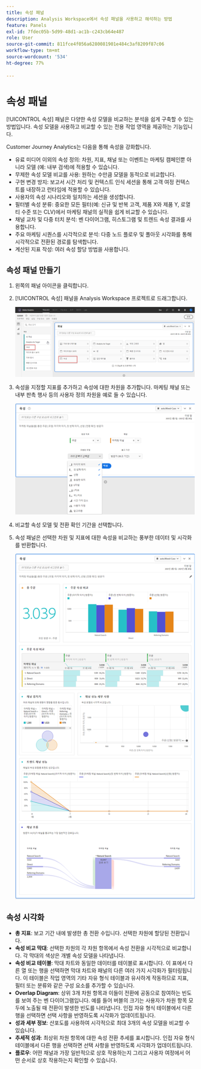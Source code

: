 ```yaml
---
title: 속성 패널
description: Analysis Workspace에서 속성 패널을 사용하고 해석하는 방법
feature: Panels
exl-id: 7fdec05b-5d99-48d1-ac1b-c243cb64e487
role: User
source-git-commit: 811fce4f056a6280081901e484c3af8209f87c06
workflow-type: tm+mt
source-wordcount: '534'
ht-degree: 77%

---
```


# 속성 패널

[!UICONTROL 속성] 패널은 다양한 속성 모델을 비교하는 분석을 쉽게 구축할 수 있는 방법입니다. 속성 모델을 사용하고 비교할 수 있는 전용 작업 영역을 제공하는 기능입니다.

Customer Journey Analytics는 다음을 통해 속성을 강화합니다.

* 유료 미디어 이외의 속성 정의: 차원, 지표, 채널 또는 이벤트는 마케팅 캠페인뿐 아니라 모델 (예: 내부 검색)에 적용할 수 있습니다.
* 무제한 속성 모델 비교를 사용: 원하는 수만큼 모델을 동적으로 비교합니다.
* 구현 변경 방지: 보고서 시간 처리 및 컨텍스트 인식 세션을 통해 고객 여정 컨텍스트를 내장하고 런타임에 적용할 수 있습니다.
* 사용자의 속성 시나리오와 일치하는 세션을 생성합니다.
* 필터별 속성 분류: 중요한 모든 필터(예: 신규 및 반복 고객, 제품 X와 제품 Y, 로열티 수준 또는 CLV)에서 마케팅 채널의 실적을 쉽게 비교할 수 있습니다.
* 채널 교차 및 다중 터치 분석: 벤 다이어그램, 히스토그램 및 트렌드 속성 결과를 사용합니다.
* 주요 마케팅 시퀀스를 시각적으로 분석: 다중 노드 플로우 및 폴아웃 시각화를 통해 시각적으로 전환된 경로를 탐색합니다.
* 계산된 지표 작성: 여러 속성 할당 방법을 사용합니다.

## 속성 패널 만들기

1. 왼쪽의 패널 아이콘을 클릭합니다.
1. [!UICONTROL 속성] 패널을 Analysis Workspace 프로젝트로 드래그합니다.

   ![속성 패널을 강조 표시하는 새 프로젝트 창.](assets/Attribution_Panel_1.png)

1. 속성을 지정할 지표를 추가하고 속성에 대한 차원을 추가합니다. 마케팅 채널 또는 내부 판촉 행사 등의 사용자 정의 차원을 예로 들 수 있습니다.

   ![선택한 여러 차원 및 지표를 보여 주는 속성 패널 창입니다.](assets/attribution_panel2.png)

1. 비교할 속성 모델 및 전환 확인 기간을 선택합니다.

1. 속성 패널은 선택한 차원 및 지표에 대한 속성을 비교하는 풍부한 데이터 및 시각화를 반환합니다.

   ![선택한 지표와 차원을 비교하는 속성 패널 시각화.](assets/attr_panel_vizs.png)

## 속성 시각화

* **총 지표**: 보고 기간 내에 발생한 총 전환 수입니다. 선택한 차원에 할당된 전환입니다.
* **속성 비교 막대**: 선택한 차원의 각 차원 항목에서 속성 전환을 시각적으로 비교합니다. 각 막대의 색상은 개별 속성 모델을 나타냅니다.
* **속성 비교 테이블**: 막대 차트와 동일한 데이터를 테이블로 표시합니다. 이 표에서 다른 열 또는 행을 선택하면 막대 차트와 패널의 다른 여러 가지 시각화가 필터링됩니다. 이 테이블은 작업 영역의 기타 자유 형식 테이블과 유사하게 작동하므로 지표, 필터 또는 분류와 같은 구성 요소를 추가할 수 있습니다.
* **Overlap Diagram**: 상위 3개 차원 항목과 이들이 전환에 공동으로 참여하는 빈도를 보여 주는 벤 다이어그램입니다. 예를 들어 버블의 크기는 사용자가 차원 항목 모두에 노출될 때 전환이 발생한 빈도를 나타냅니다. 인접 자유 형식 테이블에서 다른 행을 선택하면 선택 사항을 반영하도록 시각화가 업데이트됩니다.
* **성과 세부 정보**: 산포도를 사용하여 시각적으로 최대 3개의 속성 모델을 비교할 수 있습니다.
* **추세적 성과**: 최상위 차원 항목에 대한 속성 전환 추세를 표시합니다. 인접 자유 형식 테이블에서 다른 행을 선택하면 선택 사항을 반영하도록 시각화가 업데이트됩니다.
* **플로우**: 어떤 채널과 가장 일반적으로 상호 작용하는지 그리고 사용자 여정에서 어떤 순서로 상호 작용하는지 확인할 수 있습니다.
